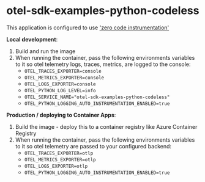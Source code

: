 # otel-sdk-examples-python-codeless
This application is configured to use ['zero code instrumentation'](https://opentelemetry.io/docs/zero-code/python/configuration/)

**Local development**:
1. Build and run the image
2. When running the container, pass the following environments variables to it so otel telemetry logs, traces, metrics, are logged to the console:
    - `OTEL_TRACES_EXPORTER=console`
    - `OTEL_METRICS_EXPORTER=console`
    - `OTEL_LOGS_EXPORTER=console`
    - `OTEL_PYTHON_LOG_LEVEL=info`
    - `OTEL_SERVICE_NAME="otel-sdk-examples-python-codeless"`
    - `OTEL_PYTHON_LOGGING_AUTO_INSTRUMENTATION_ENABLED=true`
    
**Production / deploying to Container Apps**:
1. Build the image - deploy this to a container registry like Azure Container Registry
2. When running the container, pass the following environments variables to it so otel telemetry are passed to your configured backend:
    - `OTEL_TRACES_EXPORTER=otlp`
    - `OTEL_METRICS_EXPORTER=otlp`
    - `OTEL_LOGS_EXPORTER=otlp`
    - `OTEL_PYTHON_LOGGING_AUTO_INSTRUMENTATION_ENABLED=true`